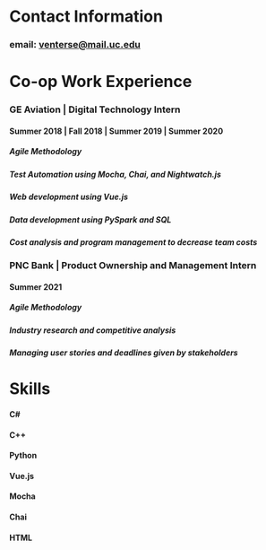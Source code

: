 # Contact Information
### email: venterse@mail.uc.edu

# Co-op Work Experience
### GE Aviation | Digital Technology Intern
#### Summer 2018 | Fall 2018 | Summer 2019 | Summer 2020
##### Agile Methodology
##### Test Automation using Mocha, Chai, and Nightwatch.js
##### Web development using Vue.js
##### Data development using PySpark and SQL
##### Cost analysis and program management to decrease team costs
### PNC Bank | Product Ownership and Management Intern
#### Summer 2021
##### Agile Methodology
##### Industry research and competitive analysis
##### Managing user stories and deadlines given by stakeholders

# Skills
#### C#
#### C++
#### Python
#### Vue.js
#### Mocha
#### Chai
#### HTML
